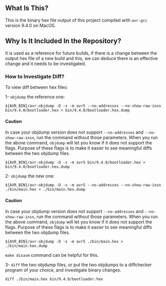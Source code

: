 ## What Is This?

This is the binary hex file output of this project compiled with `avr-gcc` version 9.4.0 on MacOS. 

## Why Is It Included In the Repository?

It is used as a reference for future builds, if there is a change between the output hex file of a new build and this, we can deduce there is an effective change and it needs to be investigated.

### How to Investigate Diff?

To view diff between hex files:

1- `objdump` the reference one:
```
${AVR_BIN}/avr-objdump -D -s -m avr5 --no-addresses --no-show-raw-insn bin/9.4.0/bootloader.hex > bin/9.4.0/bootloader.hex.dump
```
#### Caution
In case your objdump version does not support `--no-addresses` and `--no-show-raw-insn`, run the command without those parameters. When you run the above command, `objdump` will let you know if it does not support the flags. Purpose of these flags is to make it easier to see meaningful diffs between the two objdump files.
```
${AVR_BIN}/avr-objdump -D -s -m avr5 bin/9.4.0/bootloader.hex > bin/9.4.0/bootloader.hex.dump
```


2- `objdump` the new one:
```
${AVR_BIN}/avr-objdump -D -s -m avr5 --no-addresses --no-show-raw-insn ./bin/main.hex > ./bin/main.hex.dump
```
#### Caution
In case your objdump version does not support `--no-addresses` and `--no-show-raw-insn`, run the command without those parameters. When you run the above command, `objdump` will let you know if it does not support the flags. Purpose of these flags is to make it easier to see meaningful diffs between the two objdump files.
```
${AVR_BIN}/avr-objdump -D -s -m avr5 ./bin/main.hex > ./bin/main.hex.dump
```

`make disasm` command can be helpful for this.

3- `diff` the two objdump files, or put the two objdumps to a diffchecker program of your choice, and investigate binary changes.
```
diff ./bin/main.hex bin/9.4.0/bootloader.hex
```

